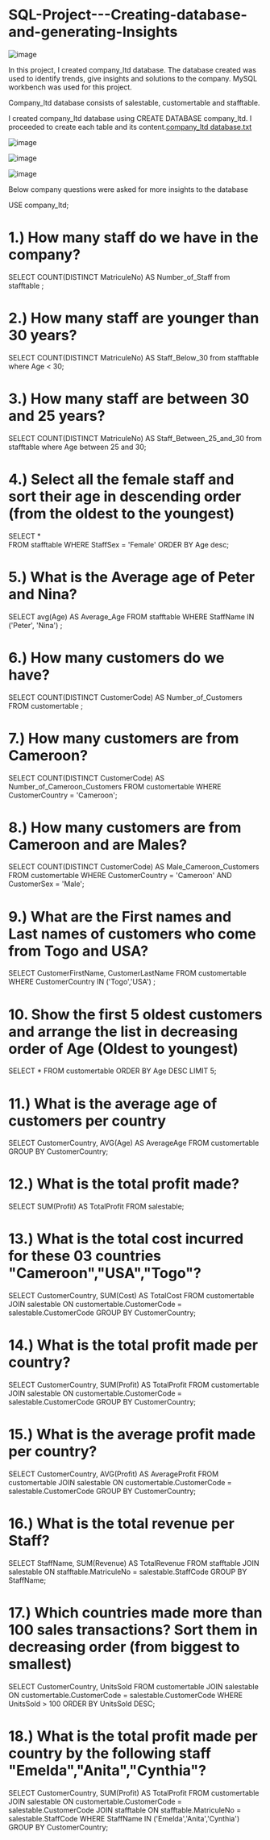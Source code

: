 # SQL-Project---Creating-database-and-generating-Insights

![image](https://github.com/UduakN/SQL-Project---Creating-database-and-generating-Insights/assets/128192166/5117464b-48db-4dcc-86b5-61ccd99bac7d)


In this project, I created company_ltd database. The database created was used to identify trends, give insights and solutions to the company. MySQL workbench was used for this project.


Company_ltd database consists of salestable, customertable and stafftable.
 
I created company_ltd database using CREATE DATABASE company_ltd. I proceeded to create each table and its content.[company_ltd database.txt](https://github.com/UduakN/SQL-Project---Creating-database-and-generating-Insights/files/11682669/company_ltd.database.txt)


![image](https://github.com/UduakN/SQL-Project---Creating-database-and-generating-Insights/assets/128192166/633c96e9-2d01-409c-ac70-3cbb39f43457)

![image](https://github.com/UduakN/SQL-Project---Creating-database-and-generating-Insights/assets/128192166/3961baed-2fdb-4710-b4ac-52e3da11ece5)

![image](https://github.com/UduakN/SQL-Project---Creating-database-and-generating-Insights/assets/128192166/fdf096dd-dd89-4e3e-84de-fae658a1eba4)

 
 Below company questions were asked for more insights to the database

USE company_ltd;

# 1.) How many staff do we have in the company?

SELECT COUNT(DISTINCT MatriculeNo) AS Number_of_Staff
from stafftable ;

# 2.) How many staff are younger than 30 years?

SELECT COUNT(DISTINCT MatriculeNo) AS Staff_Below_30
from stafftable
where Age < 30;

# 3.) How many staff are between 30 and 25 years?

SELECT COUNT(DISTINCT MatriculeNo) AS Staff_Between_25_and_30 
from stafftable
where Age between 25 and 30;

# 4.) Select all the female staff and sort their age in descending order (from the oldest to the youngest)

SELECT *  
FROM stafftable
WHERE StaffSex = 'Female'
ORDER BY Age desc;

# 5.) What is the Average age of Peter and Nina?

SELECT avg(Age) AS Average_Age
FROM stafftable
WHERE StaffName IN ('Peter', 'Nina')
;

# 6.) How many customers do we have?

SELECT COUNT(DISTINCT CustomerCode) AS Number_of_Customers
FROM customertable ;

# 7.) How many customers are from Cameroon?
SELECT COUNT(DISTINCT CustomerCode) AS Number_of_Cameroon_Customers
FROM customertable
WHERE CustomerCountry = 'Cameroon';

# 8.) How many customers are from Cameroon and are Males?

SELECT COUNT(DISTINCT CustomerCode) AS Male_Cameroon_Customers
FROM customertable
WHERE CustomerCountry = 'Cameroon' AND CustomerSex = 'Male';

# 9.) What are the First names and Last names of customers who come from Togo and USA?

SELECT CustomerFirstName, CustomerLastName
FROM customertable
WHERE CustomerCountry IN ('Togo','USA') ;

# 10. Show the first 5 oldest customers and arrange the list in decreasing order of Age (Oldest to youngest)

SELECT *
FROM customertable
ORDER BY Age DESC
LIMIT 5;

# 11.) What is the average age of customers per country
SELECT CustomerCountry, AVG(Age) AS AverageAge
FROM customertable
GROUP BY CustomerCountry;

# 12.) What is the total profit made?

SELECT SUM(Profit) AS TotalProfit
FROM salestable;

# 13.) What is the total cost incurred for these 03 countries "Cameroon","USA","Togo"?

SELECT CustomerCountry, SUM(Cost) AS TotalCost
FROM customertable
JOIN salestable
ON customertable.CustomerCode = salestable.CustomerCode
GROUP BY CustomerCountry;

# 14.) What is the total profit made per country?
SELECT CustomerCountry, SUM(Profit) AS TotalProfit
FROM customertable
JOIN salestable
ON customertable.CustomerCode = salestable.CustomerCode
GROUP BY CustomerCountry;

# 15.) What is the average profit made per country?
SELECT CustomerCountry, AVG(Profit) AS AverageProfit
FROM customertable
JOIN salestable
ON customertable.CustomerCode = salestable.CustomerCode
GROUP BY CustomerCountry;

# 16.) What is the total revenue per Staff?
SELECT StaffName, SUM(Revenue) AS TotalRevenue
FROM stafftable
JOIN salestable
ON stafftable.MatriculeNo = salestable.StaffCode
GROUP BY StaffName;

# 17.) Which countries made more than 100 sales transactions? Sort them in decreasing order (from biggest to smallest)

SELECT CustomerCountry, UnitsSold
FROM customertable
JOIN salestable
ON customertable.CustomerCode = salestable.CustomerCode
WHERE UnitsSold > 100
ORDER BY UnitsSold DESC;

# 18.) What is the total profit made per country by the following staff "Emelda","Anita","Cynthia"?

SELECT CustomerCountry, SUM(Profit) AS TotalProfit
FROM customertable
JOIN salestable
ON customertable.CustomerCode = salestable.CustomerCode
JOIN stafftable
ON stafftable.MatriculeNo = salestable.StaffCode
WHERE StaffName IN ('Emelda','Anita','Cynthia')
GROUP BY CustomerCountry;


 
